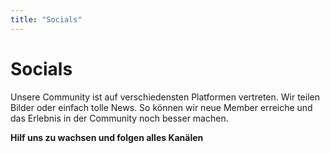```yaml
---
title: "Socials"
---
```

# Socials

Unsere Community ist auf verschiedensten Platformen vertreten. Wir teilen Bilder oder einfach tolle News. 
So können wir neue Member erreiche und das Erlebnis in der Community noch besser machen.

**Hilf uns zu wachsen und folgen alles Kanälen**

<br>
<br>

<social-card
    platform-logo="discord.svg"
    platform-name="Discord"
    account-name="Kahlifar - Community Discord"
    button-theme="sky-blue"
    link="/discord"
    description="Über den Discord dreht sich alles. Hier hast du Platz um mit Freunden zu reden und neue Freunde zu finden.
    In den Text-Channel findest immer einen Platz zum reden oder über lustige Memes zu lachen.
    <br>
    Auf dem Discord Server findest du immer einen Mitspieler zum spielen. Von Minecraft über VALORANT hin zu Pummel Party ist alles dabei.
    Lade gerne deine Freunde ein damit wir noch mehr Member werden.">
</social-card>
<social-card
    platform-logo="twitter.svg"
    platform-name="Twitter"
    account-name="@OffKahlifar"
    button-theme="light-blue"
    link="/twitter"
    description="Twitter bietet uns eine PLatform für schnelle Updates. Auch können wir Game-Updates reposten und du bleibst immer auf dem neusten Stand.">
</social-card>
<social-card
    platform-logo="youtube.svg"
    platform-name="YoutTube"
    account-name="Kahlifar"
    button-theme="red"
    link="/youtube"
    description="Zurzeit ist der Kanal inaktiv. Unser Plan ist es Kompliationen aus kreierten Medien zu erstellen.
    Das können Memes, Clips oder ähnliches sein.
    <br>
    Auch werden wir immer wieder den Bauprozess in ein Showcase packen.">
</social-card>
<social-card
    platform-logo="instagram.svg"
    platform-name="Instagram"
    account-name="@kahlifar_"
    button-theme="orange"
    link="/youtube"
    description="Auf dem Instagram Kanal werden wir in kurzen Abständen Bilder oder Clips aus der Community teilen.">
</social-card>